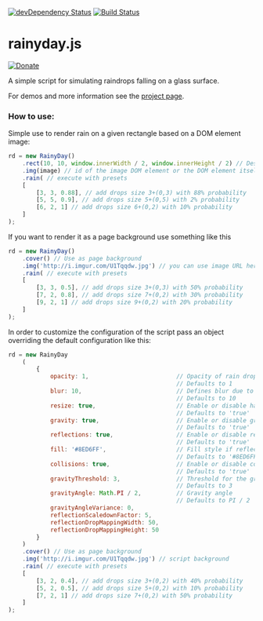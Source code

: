 [![devDependency Status](https://david-dm.org/maroslaw/rainyday.js/dev-status.png)](https://david-dm.org/maroslaw/rainyday.js#info=devDependencies)
[![Build Status](https://travis-ci.org/maroslaw/rainyday.js.png)](https://travis-ci.org/maroslaw/rainyday.js)

# rainyday.js

[![Donate](https://www.paypalobjects.com/en_US/i/btn/btn_donate_LG.gif)](https://www.paypal.com/cgi-bin/webscr?cmd=_s-xclick&hosted_button_id=XWP2SR3FLGE6C)

A simple script for simulating raindrops falling on a glass surface.

For demos and more information see the [project page](http://maroslaw.github.io/rainyday.js/).

### How to use:

Simple use to render rain on a given rectangle based on a DOM element image:
```js
rd = new RainyDay()
    .rect(10, 10, window.innerWidth / 2, window.innerHeight / 2) // Destination rect
    .img(image) // id of the image DOM element or the DOM element itself
    .rain( // execute with presets
    [
        [3, 3, 0.88], // add drops size 3+(0,3) with 88% probability
        [5, 5, 0.9], // add drops size 5+(0,5) with 2% probability
        [6, 2, 1] // add drops size 6+(0,2) with 10% probability
    ]
);
```
If you want to render it as a page background use something like this
```js
rd = new RainyDay()
    .cover() // Use as page background
    .img('http://i.imgur.com/U1Tqqdw.jpg') // you can use image URL here as well
    .rain( // execute with presets
    [
        [3, 3, 0.5], // add drops size 3+(0,3) with 50% probability
        [7, 2, 0.8], // add drops size 7+(0,2) with 30% probability
        [9, 2, 1] // add drops size 9+(0,2) with 20% probability
    ]
);
```
In order to customize the configuration of the script pass an object overriding the default configuration like this:
```js
rd = new RainyDay
    (
        {
            opacity: 1,                         // Opacity of rain drops
                                                // Defaults to 1
            blur: 10,                           // Defines blur due to rain effect
                                                // Defaults to 10
            resize: true,                       // Enable or disable handling resize events
                                                // Defaults to 'true'
            gravity: true,                      // Enable or disable gravity
                                                // Defaults to 'true'
            reflections: true,                  // Enable or disable reclections inside droplets
                                                // Defaults to 'true'
            fill: '#8ED6FF',                    // Fill style if reflections are disabled
                                                // Defaults to '#8ED6FF'
            collisions: true,                   // Enable or disable collisions
                                                // Defaults to 'true'
            gravityThreshold: 3,                // Threshold for the gravity function
                                                // Defaults to 3
            gravityAngle: Math.PI / 2,          // Gravity angle
                                                // Defaults to PI / 2
            gravityAngleVariance: 0,
            reflectionScaledownFactor: 5,
            reflectionDropMappingWidth: 50,
            reflectionDropMappingHeight: 50
        }
    )
    .cover() // Use as page background
    .img('http://i.imgur.com/U1Tqqdw.jpg') // script background
    .rain( // execute with presets
    [
        [3, 2, 0.4], // add drops size 3+(0,2) with 40% probability
        [5, 2, 0.5], // add drops size 5+(0,2) with 10% probability
        [7, 2, 1] // add drops size 7+(0,2) with 50% probability
    ]
);
